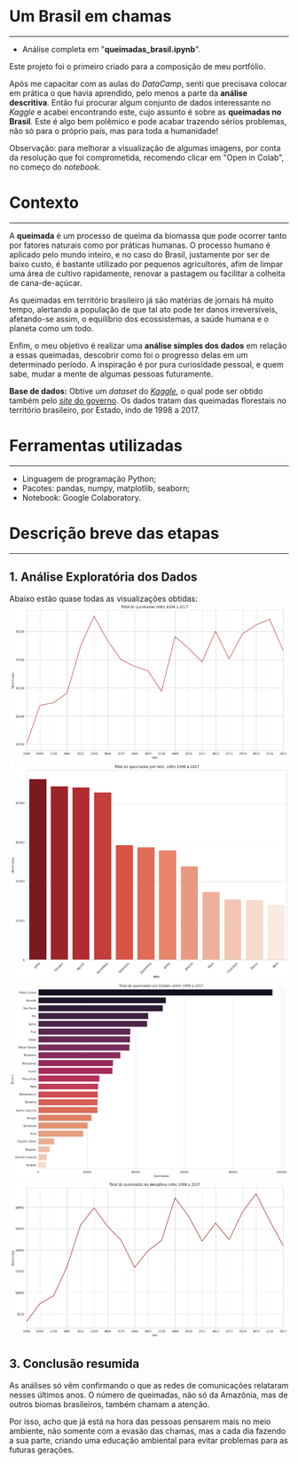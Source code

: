 # Um Brasil em chamas
---
- Análise completa em "**queimadas_brasil.ipynb**".

Este projeto foi o primeiro criado para a composição de meu portfólio. 

Após me capacitar com as aulas do *DataCamp*, senti que precisava colocar em prática o que havia aprendido, pelo menos a parte da **análise descritiva**. Então fui procurar algum conjunto de dados interessante no *Kaggle* e acabei encontrando este, cujo assunto é sobre as **queimadas no Brasil**. Este é algo bem polêmico e pode acabar trazendo sérios problemas, não só para o próprio país, mas para toda a humanidade!

Observação: para melhorar a visualização de algumas imagens, por conta da resolução que foi comprometida, recomendo clicar em "Open in Colab", no começo do *notebook*.

# Contexto
---
A __queimada__ é um processo de queima da biomassa que pode ocorrer tanto por fatores naturais como por práticas humanas. O processo humano é aplicado pelo mundo inteiro, e no caso do Brasil, justamente por ser de baixo custo, é bastante utilizado por pequenos agricultores, afim de limpar uma área de cultivo rapidamente, renovar a pastagem ou facilitar a colheita de cana-de-açúcar.

As queimadas em território brasileiro já são matérias de jornais há muito tempo, alertando a população de que tal ato pode ter danos irreversíveis, afetando-se assim, o equilíbrio dos ecossistemas, a saúde humana e o planeta como um todo.

Enfim, o meu objetivo é realizar uma **análise simples dos dados** em relação a essas queimadas, descobrir como foi o progresso delas em um determinado período. A inspiração é por pura curiosidade pessoal, e quem sabe, mudar a mente de algumas pessoas futuramente.

**Base de dados:** Obtive um *dataset* do [*Kaggle*](https://https://www.kaggle.com/gustavomodelli/forest-fires-in-brazil), o qual pode ser obtido também pelo [*site* do governo](http://dados.gov.br/dataset/sistema-nacional-de-informacoes-florestais-snif). Os dados tratam das queimadas florestais no território brasileiro, por Estado, indo de 1998 a 2017.

# Ferramentas utilizadas
---
- Linguagem de programação Python;
- Pacotes: pandas, numpy, matplotlib, seaborn;
- Notebook: Google Colaboratory.

# Descrição breve das etapas
---
## 1. Análise Exploratória dos Dados
Abaixo estão quase todas as visualizações obtidas:
![](https://github.com/Emersonmiady/amazon-br/blob/main/img/total_fire_br_year.png?raw=true)
![](https://github.com/Emersonmiady/amazon-br/blob/main/img/total_fire_br_month.png?raw=true)
![](https://github.com/Emersonmiady/amazon-br/blob/main/img/total_fire_uf.png?raw=true)
![](https://github.com/Emersonmiady/amazon-br/blob/main/img/total_fire_amazon_year.png?raw=true)

## 3. Conclusão resumida
As análises só vêm confirmando o que as redes de comunicações relataram nesses últimos anos. O número de queimadas, não só da Amazônia, mas de outros biomas brasileiros, também chamam a atenção. 

Por isso, acho que já está na hora das pessoas pensarem mais no meio ambiente, não somente com a evasão das chamas, mas a cada dia fazendo a sua parte, criando uma educação ambiental para evitar problemas para as futuras gerações.

